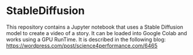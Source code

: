 # StableDiffusion
This repository contains a Jupyter notebook that uses a Stable Diffusion model to create a video of a story. It can be loaded into Google Colab and works using a GPU RunTime. It is described in the following blog: https://wordpress.com/post/science4performance.com/6465
